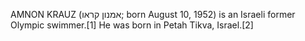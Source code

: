 AMNON KRAUZ (אמנון קראו; born August 10, 1952) is an Israeli former Olympic swimmer.[1] He was born in Petah Tikva, Israel.[2]
